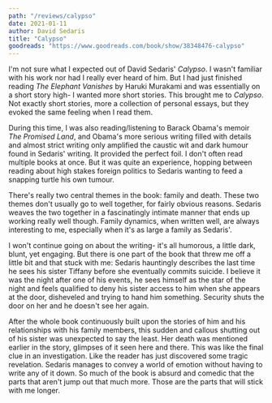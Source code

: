 ```yaml
---
path: "/reviews/calypso"
date: 2021-01-11
author: David Sedaris
title: "Calypso"
goodreads: "https://www.goodreads.com/book/show/38348476-calypso"
---
```


I'm not sure what I expected out of David Sedaris' *Calypso*. I wasn't familiar with his work nor had I really ever heard of him. But I had just finished reading *The Elephant Vanishes* by Haruki Murakami and was essentially on a short story high- I wanted more short stories. This brought me to *Calypso*. Not exactly short stories, more a collection of personal essays, but they evoked the same feeling when I read them. 

During this time, I was also reading/listening to Barack Obama's memoir *The Promised Land*, and Obama's more serious writing filled with details and almost strict writing only amplified the caustic wit and dark humour found in Sedaris' writing. It provided the perfect foil. I don't often read multiple books at once. But it was quite an experience, hopping between reading about high stakes foreign politics to Sedaris wanting to feed a snapping turtle his own tumour. 

There's really two central themes in the book: family and death. These two themes don't usually go to well together, for fairly obvious reasons. Sedaris weaves the two together in a fascinatingly intimate manner that ends up working really well though. Family dynamics, when written well, are always interesting to me, especially when it's as large a family as Sedaris'. 

I won't continue going on about the writing- it's all humorous, a little dark, blunt, yet engaging. But there is one part of the book that threw me off a little bit and that stuck with me: Sedaris hauntingly describes the last time he sees his sister Tiffany before she eventually commits suicide. I believe it was the night after one of his events, he sees himself as the star of the night and feels qualified to deny his sister access to him when she appears at the door, disheveled and trying to hand him something. Security shuts the door on her and he doesn't see her again. 

After the whole book continuously built upon the stories of him and his relationships with his family members, this sudden and callous shutting out of his sister was unexpected to say the least. Her death was mentioned earlier in the story, glimpses of it seen here and there. This was like the final clue in an investigation. Like the reader has just discovered some tragic revelation. Sedaris manages to convey a world of emotion without having to write any of it down. So much of the book is absurd and comedic that the parts that aren't jump out that much more. Those are the parts that will stick with me longer. 
